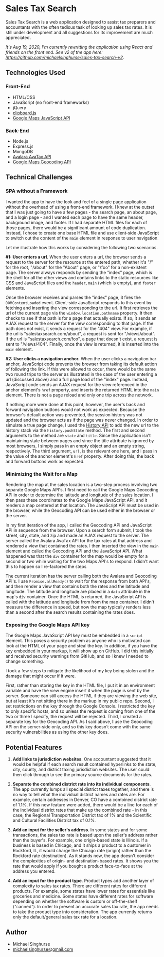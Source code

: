 # Sales Tax Search 

Sales Tax Search is a web application designed to assist tax preparers and
accountants with the often tedious task of looking up sales tax rates. It is
still under development and all suggestions for its improvement are much
appreciated.

*It's Aug 19, 2020, I'm currently rewritting the application using React and
friends on the front end. See v2 of the app here: 
https://github.com/michaelsinghurse/sales-tax-search-v2.*

## Technologies Used 

### Front-End
* HTML/CSS
* JavaScript (no front-end frameworks)
* jQuery 
* [clipboard.js](https://clipboardjs.com/)
* [Google Maps JavaScript API](https://developers.google.com/maps/documentation/javascript/overview)

### Back-End
* Node.js
* Express.js
* MongoDB
* [Avalara AvaTax API](https://developer.avalara.com/)
* [Google Maps Geocoding API](https://developers.google.com/maps/documentation/geocoding/overview)

## Technical Challenges
### SPA without a Framework

I wanted the app to have the look and feel of a single page application without
the overhead of using a front-end framework. I knew at the outset that I was
just going to have a few pages - the search page, an about page, and a login
page - and I wanted each page to have the same header, background image, and
footer. If I had separate HTML files for each of those pages, there would be a
significant amount of code duplication. Instead, I chose to create one base HTML
file and use client-side JavaScript to switch out the content of the `main`
element in response to user navigation.

Let me illustrate how this works by considering the following two scenarios.

**#1: User enters a url.** When the user enters a url, the browser sends a
request to the server for the resource at the entered path, whether it's "/" for
the root, "/about" for the "About" page, or "/foo" for a non-existent page. The
server always responds by sending the "index" page, which is the shell for all
the other views and contains links to the static resources like CSS and
JavaScript files and the `header`, `main` (which is empty), and `footer`
elements. 

Once the browser receives and parses the "index" page, it fires the
`DOMContentLoaded` event. Client-side JavaScript responds to this event by
fetching and inserting the view corresponding to the url.  It first retrieves
the url of the current page via the `window.location.pathname` property. It then
checks to see if that path is for a page that actually exists. If so, it sends
an AJAX request to the server for the view corresponding to that page. If the
path does not exist, it sends a request for the "404" view. For example, if the
url is "salestaxsearch.com/about", a request is sent for "/views/about". If the
url is "salestaxsearch.com/foo", a page that doesn't exist, a request is sent to
"/views/404". Finally, once the view is returned, it is inserted into the `main`
element.

**#2: User clicks a navigation anchor.** When the user clicks a navigation bar
anchor, JavaScript code prevents the browser from taking its default action of
following the link. If this were allowed to occur, there would be the same two
round trips to the server as illustrated in the case of the user entering a url
(discussed above) and a full page load of the "index" page. Instead, JavaScript
code sends an AJAX request for the view referenced in the anchor element's
`href` property, and inserts the returned HTML into the `main` element. There is
not a page reload and only one trip across the network.

If nothing more were done at this point, however, the user's back and forward
navigation buttons would not work as expected. Because the browser's default
action was prevented, the session history was not updated and the browser acts
as if the page was never changed. In order to simulate a true page change, I
used the [History API](https://developer.mozilla.org/en-US/docs/Web/API/History)
to add the new url to the history stack via the `history.pushState` method.  The
first and second arguments to the method are `state` and `title`. Since the
application isn't maintaining state between pages and since the title attribute
is ignored by most browsers, I simply pass in an empty object and an empty
string, respectively. The third argument, `url`, is the relevant one here, and I
pass in the value of the anchor element's `href` property. After doing this, the
back and forward buttons work as expected. 

### Minimizing the Wait for a Map

Rendering the map at the sales location is a two-step process involving two
separate Google Maps API's. I first need to call the Google Maps Geocoding API
in order to determine the latitude and longitude of the sales location.  I then
pass these coordinates to the Google Maps JavaScript API, and it renders a map
centered at that location. The JavaScript API must be used in the browser, while
the Geocoding API can be used either in the browser or the server.

In my first iteration of the app, I called the Geocoding API and JavaScript API
in sequence from the browser. Upon a search form submit, I took the street,
city, state, and zip and made an AJAX request to the server. The server called
the Avalara AvaTax API for the tax rates at that address and rendered a view
that contained the rates. I then inserted the view in the `main` element and
called the Geocoding API and the JavaScript API. What happened was that the
`div` container for the map would be empty for a second or two while waiting for
the two Maps API's to respond. I didn't want this to happen so I re-factored the
steps.

The current iteration has the server calling both the Avalara and Geocoding
API's. I use `Promise.allReady()` to wait for the response from both API's, and
then render a view that contains both the rates and the latitude and longitude.
The latitude and longitude are placed in a `data` attribute in the map's `div`
container. Once the HTML is returned, the JavaScript API is called with the
latitude and longitude from from the map container. I didn't measure the
difference in speed, but now the map typically renders less than a second after
the search results containing the rates does. 

### Exposing the Google Maps API key

The Google Maps JavaScript API key must be embedded in a `script` element.  This
poses a security problem as anyone who is motivated can look at the HTML of your
page and steal the key. In addition, if you have the key embedded in your
markup, it will show up on GitHub. I did this initially and received security
warnings from GitHub, and so I knew I needed to change something.

I took a few steps to mitigate the likelihood of my key being stolen and the
damage that might occur if it were. 

First, rather than storing the key in the HTML file, I put it in an environment
variable and have the view engine insert it when the page is sent by the server.
Someone can still access the HTML if they are viewing the web site, but at least
it's not sitting there in the markup in my public repo. Second, I set
restrictions on the key through the Google Console. I restricted the key to only
specific hosts, and so unless the request is coming from one of the two or three
I specify, the request will be rejected. Third, I created a separate key for the
Geocoding API. As I said above, I use the Geocoding API on the server-side only,
and so this key doesn't come with the same security vulnerabilities as using the
other key does. 

## Potential Features
1. **Add links to jurisdiction websites**. One accountant suggested that it
   would be helpful if each search result contained hyperlinks to the state,
   city, county, and district taxing jurisdiction websites. The user could then
   click through to see the primary source documents for the rates.

2. **Separate the combined district rate into its individual components.** The
   app currently lumps all special district taxes together, and there is no way
   to tell what the individual district names and rates are. For example,
   certain addresses in Denver, CO have a combined district rate of 1.1%. If
   this new feature were added, there would be a line for each of the individual
   district rates that make up the combined rate - in this case, the Regional
   Transportation District tax of 1% and the Scientific and Cultural Facilities
   District tax of 0.1%.

3. **Add an input for the seller's address**. In some states and for some
   transactions, the sales tax rate is based upon the seller's address rather
   than the buyer's. For example, one origin-based state is Illinois. If a 
   business is based in Chicago, and it ships a product to a customer in
   Rockford, IL, it would charge the Chicago rate (origin) rather than the
   Rockford rate (destination). As it stands now, the app doesn't consider the
   complexities of origin- and destination-based rates. It shows you the rate
   that would apply if you bought a product face-to-face at the address you
   entered. 

4. **Add an input for the product type**. Product types add another layer of
   complexity to sales tax rates. There are different rates for different
   products. For example, some states have lower rates for essentials like
   groceries and medicine. Some states have different rates for software
   depending on whether the software is custom or off-the-shelf ("canned"). In
   order to present an accurate sales tax rate, the app needs to take the
   product type into consideration. The app currently returns only the 
   default/general sales tax rate for a location.
   
## Author
* Michael Singhurse
* michaelsinghurse@gmail.com 

